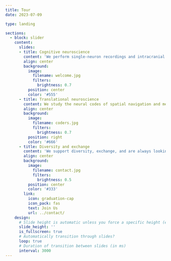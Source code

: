 ```yaml
---
title: Tour
date: 2023-07-09

type: landing

sections:
  - block: slider
    content:
      slides:
      - title: Cognitive neuroscience
        content: 'We perform single-neuron recordings and intracranial EEG in epilepsy patients to understand the neural basis of spatial navigation and memory.'
        align: center
        background:
          image:
            filename: welcome.jpg
            filters:
              brightness: 0.7
          position: center
          color: '#555'
      - title: Translational neuroscience
        content: We study the neural codes of spatial navigation and memory in humans and aim at identifying their impairments in Alzheimer's disease and epilepsy.
        align: center
        background:
          image:
            filename: coders.jpg
            filters:
              brightness: 0.7
          position: right
          color: '#666'
      - title: Diversity and exchange
        content: 'We support diversity, exchange, and are always looking for new collaborations!'
        align: center
        background:
          image:
            filename: contact.jpg
            filters:
              brightness: 0.5
          position: center
          color: '#333'
        link:
          icon: graduation-cap
          icon_pack: fas
          text: Join Us
          url: ../contact/
    design:
      # Slide height is automatic unless you force a specific height (e.g. '400px')
      slide_height: ''
      is_fullscreen: true
      # Automatically transition through slides?
      loop: true
      # Duration of transition between slides (in ms)
      interval: 3000
---
```


